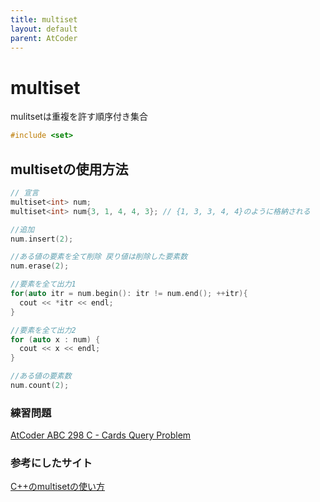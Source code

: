 ```yaml
---
title: multiset
layout: default
parent: AtCoder
---
```


# multiset
mulitsetは重複を許す順序付き集合

```cpp
#include <set>
```
## multisetの使用方法
```cpp
// 宣言
multiset<int> num;
multiset<int> num{3, 1, 4, 4, 3}; // {1, 3, 3, 4, 4}のように格納される

//追加
num.insert(2);

//ある値の要素を全て削除 戻り値は削除した要素数
num.erase(2);

//要素を全て出力1
for(auto itr = num.begin(): itr != num.end(); ++itr){
  cout << *itr << endl;
}

//要素を全て出力2
for (auto x : num) {
  cout << x << endl;
}

//ある値の要素数
num.count(2);
```

### 練習問題
<a href="https://atcoder.jp/contests/abc298/tasks/abc298_c" target="_blank">AtCoder ABC 298 C - Cards Query Problem</a>

### 参考にしたサイト
<a href="https://minus9d.hatenablog.com/entry/2019/07/25/212453" target="_blank">C++のmultisetの使い方</a>